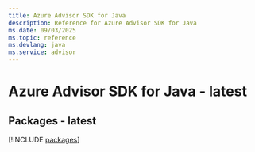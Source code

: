 ```yaml
---
title: Azure Advisor SDK for Java
description: Reference for Azure Advisor SDK for Java
ms.date: 09/03/2025
ms.topic: reference
ms.devlang: java
ms.service: advisor
---
```

# Azure Advisor SDK for Java - latest
## Packages - latest
[!INCLUDE [packages](advisor-index.md)]